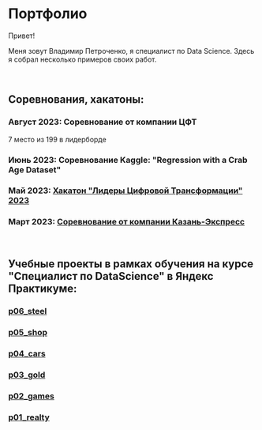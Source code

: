 # Портфолио

Привет!

Меня зовут Владимир Петроченко, я специалист по Data Science. Здесь я собрал несколько примеров своих работ.

<br>

## Соревнования, хакатоны:

### Август 2023: Соревнование от компании ЦФТ

<div>
  7 место из 199 в лидерборде
</div>

### Июнь 2023: Соревнование Kaggle: "Regression with a Crab Age Dataset"
### Май 2023: [Хакатон "Лидеры Цифровой Трансформации" 2023](https://github.com/petrochenkovp/portfolio/tree/main/p08_leaders2023/)
### Март 2023: [Соревнование от компании Казань-Экспресс](https://github.com/petrochenkovp/portfolio/tree/main/p07_kazan_express/)

<br>

## Учебные проекты в рамках обучения на курсе "Специалист по DataScience" в Яндекс Практикуме:

### [p06_steel](https://github.com/petrochenkovp/portfolio/tree/main/p06_steel/)
### [p05_shop](https://github.com/petrochenkovp/portfolio/tree/main/p05_shop/)
### [p04_cars](https://github.com/petrochenkovp/portfolio/tree/main/p04_cars/)
### [p03_gold](https://github.com/petrochenkovp/portfolio/tree/main/p03_gold/)
### [p02_games](https://github.com/petrochenkovp/portfolio/tree/main/p02_games/)
### [p01_realty](https://github.com/petrochenkovp/portfolio/tree/main/p01_realty/)

